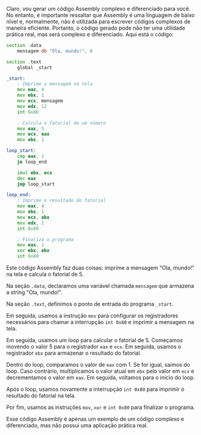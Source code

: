 Claro, vou gerar um código Assembly complexo e diferenciado para você. No entanto, é importante ressaltar que Assembly é uma linguagem de baixo nível e, normalmente, não é utilizada para escrever códigos complexos de maneira eficiente. Portanto, o código gerado pode não ter uma utilidade prática real, mas será complexo e diferenciado. Aqui está o código:

```asm
section .data
    mensagem db "Ola, mundo!", 0

section .text
    global _start

_start:
    ; Imprime a mensagem na tela
    mov eax, 4
    mov ebx, 1
    mov ecx, mensagem
    mov edx, 12
    int 0x80

    ; Calcula o fatorial de um número
    mov eax, 5
    mov ecx, eax
    mov ebx, 1

loop_start:
    cmp eax, 1
    je loop_end

    imul ebx, ecx
    dec eax
    jmp loop_start

loop_end:
    ; Imprime o resultado do fatorial
    mov eax, 4
    mov ebx, 1
    mov ecx, ebx
    mov edx, 1
    int 0x80

    ; Finaliza o programa
    mov eax, 1
    xor ebx, ebx
    int 0x80
```

Este código Assembly faz duas coisas: imprime a mensagem "Ola, mundo!" na tela e calcula o fatorial de 5. 

Na seção `.data`, declaramos uma variável chamada `mensagem` que armazena a string "Ola, mundo!". 

Na seção `.text`, definimos o ponto de entrada do programa `_start`. 

Em seguida, usamos a instrução `mov` para configurar os registradores necessários para chamar a interrupção `int 0x80` e imprimir a mensagem na tela.

Em seguida, usamos um loop para calcular o fatorial de 5. Começamos movendo o valor 5 para o registrador `eax` e `ecx`. Em seguida, usamos o registrador `ebx` para armazenar o resultado do fatorial. 

Dentro do loop, comparamos o valor de `eax` com 1. Se for igual, saímos do loop. Caso contrário, multiplicamos o valor atual em `ebx` pelo valor em `ecx` e decrementamos o valor em `eax`. Em seguida, voltamos para o início do loop.

Após o loop, usamos novamente a interrupção `int 0x80` para imprimir o resultado do fatorial na tela.

Por fim, usamos as instruções `mov`, `xor` e `int 0x80` para finalizar o programa.

Esse código Assembly é apenas um exemplo de um código complexo e diferenciado, mas não possui uma aplicação prática real.
